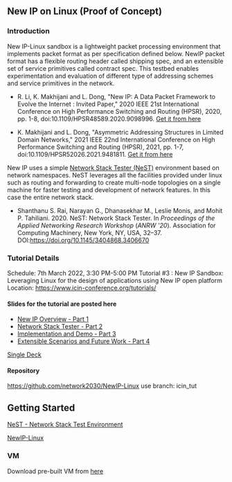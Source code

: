 ## New IP on Linux (Proof of Concept)

### Introduction
New IP-Linux sandbox is a lightweight packet processing environment that implements packet format as per specification defined below. NewIP packet format has a flexible routing header called shipping spec, and an extensible set of service primitives called contract spec. This testbed enables experimentation and evaluation of  different type of addressing schemes and service primitives in the network.

- R. Li, K. Makhijani and L. Dong, "New IP: A Data Packet Framework to Evolve the Internet : Invited Paper," 2020 IEEE 21st International Conference on High Performance Switching and Routing (HPSR), 2020, pp. 1-8, doi:10.1109/HPSR48589.2020.9098996. [Get it from here](https://github.com/network2030/NewIP-Linux/blob/gh-pages/docs/New_IP_A_Data_Packet_Framework_to_Evolve_the_Internet__Invited_Paper.pdf)

- K. Makhijani and L. Dong, "Asymmetric Addressing Structures in Limited Domain Networks," 2021 IEEE 22nd International Conference on High Performance Switching and Routing (HPSR), 2021, pp. 1-7, doi:10.1109/HPSR52026.2021.9481811. [Get it from here](https://github.com/network2030/NewIP-Linux/blob/af45f890eaba49ede769fa3e3621ef3a4807e2c5/docs/Asymmetric_Addressing_Structures_in_Limited_Domain_Networks.pdf)

New IP uses a simple [Network Stack Tester (NeST)](https://nest.nitk.ac.in) environment based on network namespaces. NeST leverages all the facilities provided under linux such as routing and forwarding to create multi-node topologies on a single machine for faster testing and development of network features. In this case the entire network stack.

- Shanthanu S. Rai, Narayan G., Dhanasekhar M., Leslie Monis, and Mohit P. Tahiliani. 2020. NeST: Network Stack Tester. In <i>Proceedings of the Applied Networking Research Workshop</i> (<i>ANRW '20</i>). Association for Computing Machinery, New York, NY, USA, 32–37. DOI:https://doi.org/10.1145/3404868.3406670

### Tutorial Details
Schedule: 7th March 2022, 3:30 PM-5:00 PM
Tutorial #3 : New IP Sandbox: Leveraging Linux for the design of applications using New IP open platform
Location:  https://www.icin-conference.org/tutorials/

#### Slides for the tutorial are posted here

- [New IP Overview - Part 1](https://github.com/network2030/NewIP-Linux/blob/ab0cbf5ebe328be039748ac68fdd8719deac0ff7/docs/New%20IP%20Tutorial%20--Part-1.pptx)
- [Network Stack Tester - Part 2](https://github.com/network2030/NewIP-Linux/blob/ab0cbf5ebe328be039748ac68fdd8719deac0ff7/docs/New%20IP%20Tutorial%20--Part-2.pptx)
- [Implementation and Demo - Part 3](https://github.com/network2030/NewIP-Linux/blob/ab0cbf5ebe328be039748ac68fdd8719deac0ff7/docs/New%20IP%20Tutorial%20--Part-3.pptx)
- [Extensible Scenarios and Future Work - Part 4](https://github.com/network2030/NewIP-Linux/blob/ab0cbf5ebe328be039748ac68fdd8719deac0ff7/docs/New%20IP%20Tutorial%20--Part-4.pptx)

[Single Deck](https://github.com/network2030/NewIP-Linux/blob/ab0cbf5ebe328be039748ac68fdd8719deac0ff7/docs/New%20IP%20Tutorial%20ICIN.pdf)

#### Repository

https://github.com/network2030/NewIP-Linux
use branch: icin_tut

## Getting Started

[NeST - Network Stack Test Environment](https://nest.nitk.ac.in/docs/v0.4/index.html)

[NewIP-Linux](https://github.com/network2030/NewIP-Linux/blob/main/README.md)

### VM
Download  pre-built VM from [here](TBD)
